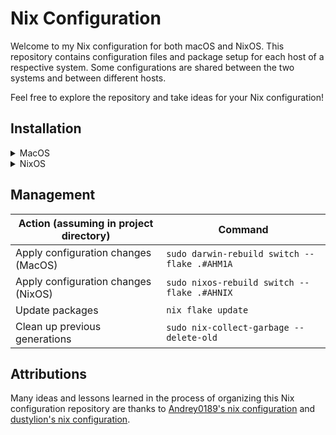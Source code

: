 # Nix Configuration

Welcome to my Nix configuration for both macOS and NixOS. This repository contains configuration files and package setup for each host of a respective system. Some configurations are shared between the two systems and between different hosts.

Feel free to explore the repository and take ideas for your Nix configuration!

## Installation

<details>
<summary>MacOS</summary>

### MacOS

1. Install the [Homebrew](https://brew.sh/) package manager.
2. Install [Nix](https://nixos.org/) through the [Determinate Nix](https://determinate.systems/) Installer (answer no to the prompt; `--nix-build-group-id 30000` option added).

```
curl --proto '=https' --tlsv1.2 -sSf -L https://install.determinate.systems/nix | sh -s -- install --nix-build-group-id 30000
```

3. Restart the computer.
4. Clone the repository and change into the directory.

```
git clone https://github.com/andreshungbz/nixconfig.git && cd nixconfig
```

5. Install the selected flake configuration for the first time (e.g., `#AHM1A`).

```
sudo nix run nix-darwin/master#darwin-rebuild -- switch --flake .#AHM1A
```

</details>

<details>
<summary>NixOS</summary>

### NixOS

1. Install [NixOS](https://nixos.org/) on the computer using the official images and boot into the system.
2. In the terminal, edit the configuration file using `sudo nano etc/nixos/configuration.nix` and add the following.

```nix
nix.settings.experimental-features = [ "nix-command" "flakes" ];
# add git package
```

3. Switch to the configuration.

```
sudo nixos-rebuild switch
```

4. Create a `Projects` directory and change into the home directory.

```
mkdir ~/Projects && cd ~/Projects
```

5.  Clone the repository and change into the directory.

```
git clone https://github.com/andreshungbz/nixconfig.git && cd nixconfig
```

6. Back up the initial configuration.

```
sudo mv /etc/nixos /etc/nixos.bak
```

7. Create a symbolic link to the new configuration.

```
sudo ln -s ~/Projects/nixconfig /etc/nixos
```

8. Install the selected flake configuration for the first time.

```
sudo nixos-rebuild switch --flake .#AHNIX
```

9. Restart the computer.

</details>

## Management

| Action (assuming in project directory) | Command                                      |
| -------------------------------------- | -------------------------------------------- |
| Apply configuration changes (MacOS)    | `sudo darwin-rebuild switch --flake .#AHM1A` |
| Apply configuration changes (NixOS)    | `sudo nixos-rebuild switch --flake .#AHNIX`  |
| Update packages                        | `nix flake update`                           |
| Clean up previous generations          | `sudo nix-collect-garbage --delete-old`      |

## Attributions

Many ideas and lessons learned in the process of organizing this Nix configuration repository are thanks to [Andrey0189's nix configuration](https://github.com/Andrey0189/nixos-config-reborn) and [dustylion's nix configuration](https://github.com/dustinlyons/nixos-config).
